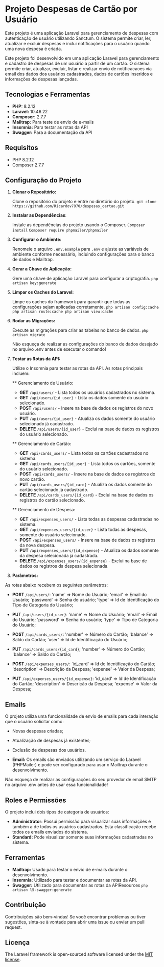 # Projeto Despesas de Cartão por Usuário

Este projeto é uma aplicação Laravel para gerenciamento de despesas com autenticação de usuário utilizando Sanctum. O sistema permite criar, ler, atualizar e excluir despesas e inclui notificações para o usuário quando uma nova despesa é criada.

Este projeto foi desenvolvido em uma aplicação Laravel para gerenciamento e cadastro de despesas de um usuário a partir de um cartão. O sistema permite criar, atualizar, excluir, listar e realizar envio de notificacaoes via email dos dados dos usuários cadastrados, dados de cartões inseridos e informações de despesas lançadas.

## Tecnologias e Ferramentas

- **PHP:** 8.2.12
- **Laravel:** 10.48.22
- **Composer:** 2.7.7
- **Mailtrap:** Para teste de envio de e-mails
- **Insomnia:** Para testar as rotas da API
- **Swagger:** Para a documentação da API

## Requisitos

- PHP 8.2.12
- Composer 2.7.7

## Configuração do Projeto

1. **Clonar o Repositório:**

   Clone o repositório do projeto e entre no diretório do projeto.
   `git clone https://github.com/Ricardov7070/despesas_cartao.git`

2. **Instalar as Dependências:**

   Instale as dependências do projeto usando o Composer.
   `Composer install`
   `Composer require phpmailer/phpmailer`

3. **Configurar o Ambiente:**

   Renomeie o arquivo `.env.example` para `.env` e ajuste as variáveis de ambiente conforme necessário, incluindo configurações para o banco de dados e Mailtrap.

4. **Gerar a Chave de Aplicação:**

   Gere uma chave de aplicação Laravel para configurar a criptografia.
   `php artisan key:generate`

5. **Limpar os Caches do Laravel:**

   Limpe os caches do framework para garantir que todas as configurações sejam aplicadas corretamente.
   `php artisan config:cache
    php artisan route:cache
    php artisan view:cache
    `

6. **Rodar as Migrações:**

   Execute as migrações para criar as tabelas no banco de dados.
    `php artisan migrate`

   Não esqueça de realizar as configurações do banco de dados desejado no arquivo .env antes de executar o comando!
    
7. **Testar as Rotas da API:**
    
   Utilize o Insomnia para testar as rotas da API. As rotas principais incluem:

   ** Gerenciamento de Usuário:
   - **GET** `/api/users/` - Lista todos os usuários cadastrados no sistema.
   - **GET** `/api/users/{id_user}` - Lista os dados somente do usuário selecionado.
   - **POST** `/api/users/` - Insere na base de dados os registros do novo usuário.
   - **PUT** `/api/users/{id_user}` - Atualiza os dados somente do usuário selecionado já cadastrado.
   - **DELETE** `/api/users/{id_user}` - Exclui na base de dados os registros do usuário selecionado.


   ** Gerenciamento de Cartão:
   - **GET** `/api/cards_users/` - Lista todos os cartões cadastrados no sistema.
   - **GET** `/api/cards_users/{id_user}` - Lista todos os cartões, somente do usuário selecionado.
   - **POST** `/api/cards_users/` - Insere na base de dados os registros do novo cartão.
   - **PUT** `/api/cards_users/{id_card}` - Atualiza os dados somente do cartão selecionado já cadastrado.
   - **DELETE** `/api/cards_users/{id_card}` - Exclui na base de dados os registros do cartão selecionado.


   ** Gerenciamento de Despesa:
   - **GET** `/api/expenses_users/` - Lista todas as despesas cadastradas no sistema.
   - **GET** `/api/expenses_users/{id_user}` - Lista todas as despesas, somente do usuário selecionado.
   - **POST** `/api/expenses_users/` - Insere na base de dados os registros da nova despesa.
   - **PUT** `/api/expenses_users/{id_expense}` - Atualiza os dados somente da despesa selecionada já cadastrada.
   - **DELETE** `/api/expenses_users/{id_expense}` - Exclui na base de dados os registros da despesa selecionada.

8. **Parâmetros:**

  As rotas abaixo recebem os seguintes parâmetros:

- **POST** `/api/users/`:
   'name' => Nome do Usuário;
   'email' => Email do Usuário;
   'password' => Senha do usuário;
   'type' => Id de Identificação do Tipo de Categoria do Usuário;

- **PUT** `/api/users/{id_user}`:
   'name' => Nome do Usuário;
   'email' => Email do Usuário;
   'password' => Senha do usuário;
   'type' => Tipo de Categoria do Usuário;

- **POST** `/api/cards_users/`:
   'number' => Número do Cartão;
   'balance' => Saldo do Cartão;
   'user' => Id de Identificação do Usuário;

- **PUT** `/api/cards_users/{id_card}`;
   'number' => Número do Cartão;
   'balance' => Saldo do Cartão;

- **POST** `/api/expenses_users/`:
   'id_card' => Id de Identificação do Cartão;
   'description' => Descrição da Despesa;
   'expense' => Valor da Despesa;

- **PUT** `/api/expenses_users/{id_expense}`:
   'id_card' => Id de Identificação do Cartão;
   'description' => Descrição da Despesa;
   'expense' => Valor da Despesa;

## Emails

O projeto utiliza uma funcionalidade de envio de emails para cada interação que o usuário solicitar como:
 - Novas despesas criadas;
 - Atualização de despesas já existentes;
 - Exclusão de despesas dos usuários.

- **Email:** Os emails são enviados utilizando um serviço do Laravel (PHPMailer) e pode ser configurado para usar o Mailtrap durante o desenvolvimento.

Não esqueça de realizar as configurações do seu provedor de email SMTP no arquivo .env antes de usar essa funcionalidade!

## Roles e Permissões

O projeto inclui dois tipos de categoria de usuários:

- **Administrator:** Possui permissão para visualizar suas informações e também a de todos os usuários cadastrados. Esta classificação recebe todos os emails enviados do sistema. 
- **Standard:** Pode visualizar somente suas informações cadastradas no sistema.

## Ferramentas

- **Mailtrap:** Usado para testar o envio de e-mails durante o desenvolvimento.
- **Insomnia:** Utilizado para testar e documentar as rotas da API.
- **Swagger:** Utilizado para documentar as rotas da APIResources
  `php artisan l5-swagger:generate`

## Contribuição

Contribuições são bem-vindas! Se você encontrar problemas ou tiver sugestões, sinta-se à vontade para abrir uma issue ou enviar um pull request.

## Licença

The Laravel framework is open-sourced software licensed under the [MIT license](https://opensource.org/licenses/MIT).
